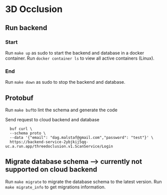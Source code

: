 # 3D Occlusion

## Run backend

### Start
Run `make up` as sudo to start the backend and database in a docker container.
Run `docker container ls` to view all active containers (Linux).

### End
Run `make down` as sudo to stop the backend and database.


## Protobuf
Run `make buf`to lint the schema and generate the code

Send request to cloud backend and database
``` 
  buf curl \
  --schema proto \
  --data '{"email": "dag.malstaf@gmail.com","password": "test"}' \
  https://backend-service-2ybjkij5qq-uc.a.run.app/threedoclusion.v1.ScanService/Login
```

## Migrate database schema --> currently not supported on cloud backend
Run `make migrate` to migrate the database schema to the latest version.
Run `make migrate_info` to get migrations information.